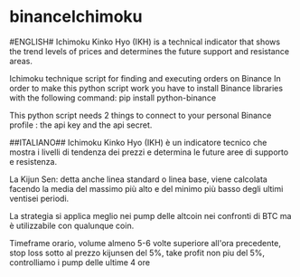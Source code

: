 # binanceIchimoku

#ENGLISH#
Ichimoku Kinko Hyo (IKH) is a technical indicator that shows the trend levels of prices
and determines the future support and resistance areas.

Ichimoku technique script for finding and executing orders on Binance
In order to make this python script work you have to install Binance libraries with the following command:
pip install python-binance

This python script needs 2 things to connect to your personal Binance profile : the api key and the
api secret. 



##ITALIANO##
Ichimoku Kinko Hyo (IKH) è un indicatore tecnico che mostra i livelli di tendenza dei prezzi
e determina le future aree di supporto e resistenza.

La Kijun Sen: detta anche linea standard o linea base,
viene calcolata facendo la media del massimo più alto e del minimo più basso degli ultimi ventisei periodi.

La strategia si applica meglio nei pump delle altcoin nei confronti di BTC ma è utilizzabile 
con qualunque coin.

Timeframe orario, volume almeno 5-6 volte superiore all'ora precedente,  stop loss sotto al prezzo kijunsen del 5%,
take profit non piu del 5%, controlliamo i pump delle ultime 4 ore